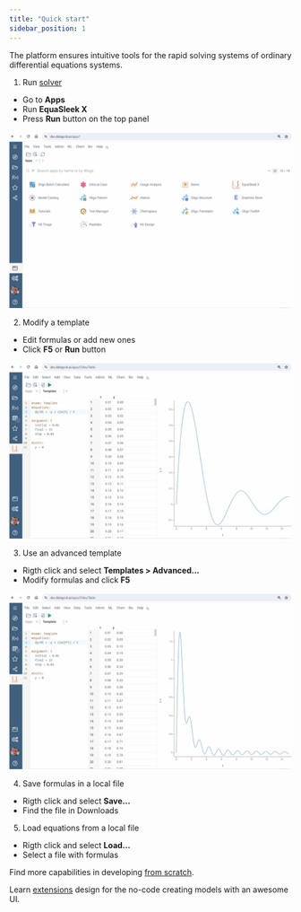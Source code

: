 ```yaml
---
title: "Quick start"
sidebar_position: 1
---
```


The platform ensures intuitive tools for the rapid solving systems of ordinary differential equations systems.

1. Run [solver](solver.md) 

* Go to **Apps**
* Run **EquaSleek X**
* Press <i class="fas fa-play"></i> **Run** button on the top panel

![add-to-workspace](quick-start-1.gif)

2. Modify a template

* Edit formulas or add new ones
* Click **F5** or <i class="fas fa-play"></i> **Run** button

![add-to-workspace](quick-start-2.gif)

3. Use an advanced template

* Rigth click and select **Templates > Advanced...**
* Modify formulas and click **F5**

![add-to-workspace](quick-start-3.gif)

4. Save formulas in a local file

* Rigth click and select **Save...**
* Find the file in Downloads

5. Load equations from a local file

* Rigth click and select **Load...**
* Select a file with formulas

Find more capabilities in developing [from scratch](from-scratch.md).

Learn [extensions](extensions.md) design for the no-code creating models with an awesome UI.
